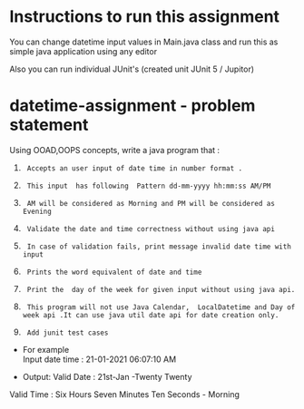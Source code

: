# Instructions to run this assignment
You can change datetime input values in Main.java class and run this as simple java application using any editor

Also you can run individual JUnit's (created unit JUnit 5 / Jupitor)

# datetime-assignment - problem statement

Using OOAD,OOPS  concepts, write  a java program that  :

1)      Accepts an user input of date time in number format .
2)      This input  has following  Pattern dd-mm-yyyy hh:mm:ss AM/PM
3)      AM will be considered as Morning and PM will be considered as Evening
4)      Validate the date and time correctness without using java api
5)      In case of validation fails, print message invalid date time with input
6)      Prints the word equivalent of date and time
7)      Print the  day of the week for given input without using java api.
8)      This program will not use Java Calendar,  LocalDatetime and Day of week api .It can use java util date api for date creation only.
9)      Add junit test cases

* For example  
Input date time : 21-01-2021 06:07:10 AM  

* Output:
Valid Date : 21st-Jan -Twenty Twenty

Valid Time : Six Hours Seven Minutes Ten Seconds - Morning
